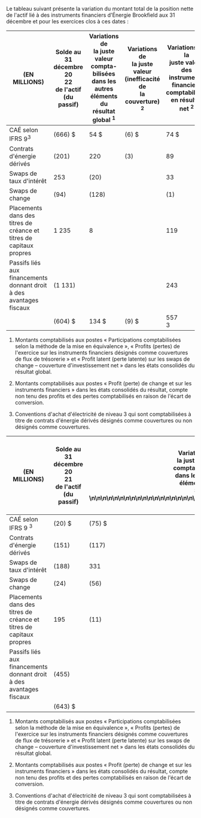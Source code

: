Le tableau suivant présente la variation du montant total de la position nette de l'actif lié à des instruments financiers d'Énergie Brookfield aux 31 décembre et pour les exercices clos à ces dates :

| (EN MILLIONS)                                                          | Solde au<br>31 décembre 20<br>22<br>de l'actif (du<br>passif) | Variations de<br>la juste valeur<br>compta-bilisées<br>dans les autres<br>éléments du<br>résultat global $^1$ | Variations de<br>la juste valeur<br>(inefficacité de<br>la couverture) $^{2}$ | Variations de la<br>juste valeur des<br>instruments<br>financiers<br>comptabilisés<br>en résultat net <sup>2</sup> | Montants des<br>autres éléments<br>du résultat<br>global reclassés<br>en résultat | Acquisitions,<br>règlements<br>et autres | Profit (perte) de<br>change | Solde au<br>31 décembre 20<br>23 de l'actif (du<br>passif) |
|------------------------------------------------------------------------|---------------------------------------------------------------|---------------------------------------------------------------------------------------------------------------|-------------------------------------------------------------------------------|--------------------------------------------------------------------------------------------------------------------|-----------------------------------------------------------------------------------|------------------------------------------|-----------------------------|------------------------------------------------------------|
| $\text{CAÉ}$ selon IFRS $9^3$                                          | (666) \$                                                      | 54 \$                                                                                                         | (6) \$                                                                        | 74 \$                                                                                                              | 13 \$                                                                             | $(217)$ \$                               | $-$                         | $(748)$ \$                                                 |
| Contrats d'énergie dérivés                                             | (201)                                                         | 220                                                                                                           | (3)                                                                           | 89                                                                                                                 | (110)                                                                             | 13                                       |                             | 8                                                          |
| Swaps de taux d'intérêt                                                | 253                                                           | (20)                                                                                                          |                                                                               | 33                                                                                                                 | (90)                                                                              | (47)                                     | (1)                         | 128                                                        |
| Swaps de change                                                        | (94)                                                          | (128)                                                                                                         |                                                                               | (1)                                                                                                                |                                                                                   | (103)                                    |                             | (326)                                                      |
| Placements dans des titres de<br>créance et titres de capitaux propres | 1 235                                                         | 8                                                                                                             |                                                                               | 119                                                                                                                |                                                                                   | 182                                      | (4)                         | 1 540                                                      |
| Passifs liés aux financements<br>donnant droit à des avantages fiscaux | $(1\ 131)$                                                    |                                                                                                               |                                                                               | 243                                                                                                                |                                                                                   | (867)                                    |                             | $(1\ 755)$                                                 |
|                                                                        | (604) \$                                                      | 134 \$                                                                                                        | (9) \$                                                                        | 557<br>3                                                                                                           | $(187)$ \$                                                                        | $(1\ 039)$ \$                            | (5) \$                      | $(1\ 153)$ \$                                              |

1) Montants comptabilisés aux postes « Participations comptabilisées selon la méthode de la mise en équivalence », « Profits (pertes) de l'exercice sur les instruments financiers désignés comme couvertures de flux de trésorerie » et « Profit latent (perte latente) sur les swaps de change – couverture d'investissement net » dans les états consolidés du résultat global.

2) Montants comptabilisés aux postes « Profit (perte) de change et sur les instruments financiers » dans les états consolidés du résultat, compte non tenu des profits et des pertes comptabilisés en raison de l'écart de conversion.

3) Conventions d'achat d'électricité de niveau 3 qui sont comptabilisées à titre de contrats d'énergie dérivés désignés comme couvertures ou non désignés comme couvertures.

| (EN MILLIONS)                                                          | Solde au<br>31 décembre 20<br>21<br>de l'actif (du<br>passif) | Variations de<br>la juste valeur<br>compta-bilisées<br>dans les autres<br>éléments du<br>$r \n\n\n\n\n\n\n\n\n\n\n\n\n\n\n\n\n\n\n\n\n\n\n\n\n\n\n\n\n\n\n\n\n\n\n\n\n$ | Variations de<br>la juste valeur<br>(inefficacité de<br>la couverture) $^{2}$ | Variations de la<br>juste valeur des<br>instruments<br>financiers<br>comptabilisés<br>en résultat net <sup>2</sup> | Montants des<br>autres éléments<br>du résultat<br>global reclassés<br>en résultat | Acquisitions,<br>règlements<br>et autres | Profit (perte) de<br>change | Solde au<br>31 décembre 20<br>22 de l'actif (du<br>passif) |
|------------------------------------------------------------------------|---------------------------------------------------------------|-------------------------------------------------------------------------------------------------------------------------------------------------------------------------|-------------------------------------------------------------------------------|--------------------------------------------------------------------------------------------------------------------|-----------------------------------------------------------------------------------|------------------------------------------|-----------------------------|------------------------------------------------------------|
| CAÉ selon IFRS 9 <sup>3</sup>                                          | $(20)$ \$                                                     | $(75)$ \$                                                                                                                                                               | $(13)$ \$                                                                     | $(216)$ \$                                                                                                         | 22 \$                                                                             | $(364)$ \$                               | $\overline{\phantom{a}}$    | (666) \$                                                   |
| Contrats d'énergie dérivés                                             | (151)                                                         | (117)                                                                                                                                                                   |                                                                               | (134)                                                                                                              | 142                                                                               | 57                                       |                             | (201)                                                      |
| Swaps de taux d'intérêt                                                | (188)                                                         | 331                                                                                                                                                                     |                                                                               | 85                                                                                                                 |                                                                                   | 18                                       | (3)                         | 253                                                        |
| Swaps de change                                                        | (24)                                                          | (56)                                                                                                                                                                    |                                                                               | 89                                                                                                                 |                                                                                   | (103)                                    |                             | (94)                                                       |
| Placements dans des titres de<br>créance et titres de capitaux propres | 195                                                           | (11)                                                                                                                                                                    |                                                                               | 13                                                                                                                 |                                                                                   | 1046                                     | (8)                         | 1 235                                                      |
| Passifs liés aux financements<br>donnant droit à des avantages fiscaux | (455)                                                         |                                                                                                                                                                         |                                                                               | 115                                                                                                                |                                                                                   | (791)                                    |                             | $(1\ 131)$                                                 |
|                                                                        | (643) \$                                                      |                                                                                                                                                                         | (6) \$                                                                        | $(48)$ \$                                                                                                          | 169                                                                               | $(137)$ \$                               | $(11)$ \$                   | $(604)$ \$                                                 |

1) Montants comptabilisés aux postes « Participations comptabilisées selon la méthode de la mise en équivalence », « Profits (pertes) de l'exercice sur les instruments financiers désignés comme couvertures de flux de trésorerie » et « Profit latent (perte latente) sur les swaps de change – couverture d'investissement net » dans les états consolidés du résultat global.

2) Montants comptabilisés aux postes « Profit (perte) de change et sur les instruments financiers » dans les états consolidés du résultat, compte non tenu des profits et des pertes comptabilisés en raison de l'écart de conversion.

3) Conventions d'achat d'électricité de niveau 3 qui sont comptabilisées à titre de contrats d'énergie dérivés désignés comme couvertures ou non désignés comme couvertures.